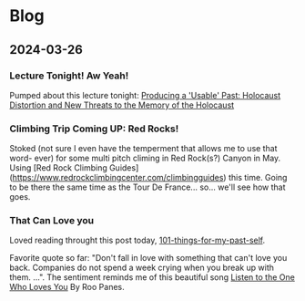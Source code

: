 # Blog

## 2024-03-26 

### Lecture Tonight! Aw Yeah!

Pumped about this lecture tonight: [Producing a 'Usable' Past: Holocaust Distortion and New Threats to the Memory of the Holocaust
](https://events.unomaha.edu/event/producing_a_usable_past_holocaust_distortion_and_new_threats_to_the_memory_of_the_holocaust)

### Climbing Trip Coming UP: Red Rocks!

Stoked (not sure I even have the temperment that allows me to use that word- ever) for some multi pitch climing in Red Rock(s?) Canyon in May.  Using [Red Rock Climbing Guides] (https://www.redrockclimbingcenter.com/climbingguides) this time. Going to be there the same time as the Tour De France... so... we'll see how that goes.

### That Can Love you 

Loved reading throught this post today, [101-things-for-my-past-self](https://www.approachwithalacrity.com/101-things-for-my-past-self/?utm_source=tldrnewsletter).

Favorite quote so far: "Don't fall in love with something that can't love you back. Companies do not spend a week crying when you break up with them. ...". The sentiment reminds me of this beautiful song  [Listen to the One Who Loves You](https://genius.com/Roo-panes-listen-to-the-one-who-loves-you-lyrics) By Roo Panes. 

